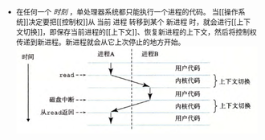 - 在任何一个 *时刻* ，单处理器系统都只能执行一个进程的代码。
  当[[操作系统]]决定要把[[控制权]]从 当前 进程 转移到某个 新进程 时，就会进行[[上下文切换]]，即保存当前进程的[[上下文]]、恢复新进程的上下文，然后将控制权传递到新进程。新进程就会从它上次停止的地方开始。
  ![image.png](../assets/image_1700220003228_0.png)